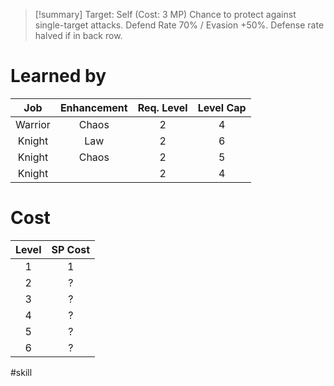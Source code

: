 >[!summary]
>Target: Self (Cost: 3 MP)
>Chance to protect against single-target attacks.
>Defend Rate 70% / Evasion +50%.
>Defense rate halved if in back row.
# Learned by
| Job   | Enhancement | Req. Level | Level Cap |
|:-------:|:-----------:|:----------:|:---------:|
| Warrior | Chaos       | 2          | 4         |
| Knight  | Law         | 2          | 6         |
| Knight  | Chaos       | 2          | 5         |
| Knight  |             | 2          | 4         |
# Cost
| Level | SP Cost |
|:-----:|:-------:|
| 1     | 1       |
| 2     | ?       |
| 3     | ?       |
| 4     | ?       |
| 5     | ?       |
| 6     | ?       | 

#skill 